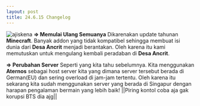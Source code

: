```yaml
---
layout: post
title: 24.6.15 Changelog
---
```

![ajiskena](https://cdn.discordapp.com/attachments/790529467700871168/1251474183574261770/IMG_20240615_164924.jpg?ex=6685c7e8&is=66847668&hm=50fd590fb6253aa8afe3b2ba1368023ac79425ed692311632494cce33aef90ea&)
**=> Memulai Ulang Semuanya**
Dikarenakan update tahunan **__Minecraft__**. Banyak addon yang tidak kompatibel sehingga membuat isi dunia dari **__Desa Ancrit__** menjadi berantakan. Oleh karena itu kami memutuskan untuk mengulang kembali peradaban di **__Desa Ancrit__**.

**=> Perubahan Server**
Seperti yang kita tahu sebelumnya. Kita menggunakan **__Aternos__** sebagai host server kita yang dimana server tersebut berada di German(EU) dan sering overload di jam-jam tertentu. Oleh karena itu sekarang kita sudah menggunakan server yang berada di Singapur dengan harapan pengalaman bermain yang lebih baik!
||Piring kontol coba aja gak korupsi BTS dia ajg||
